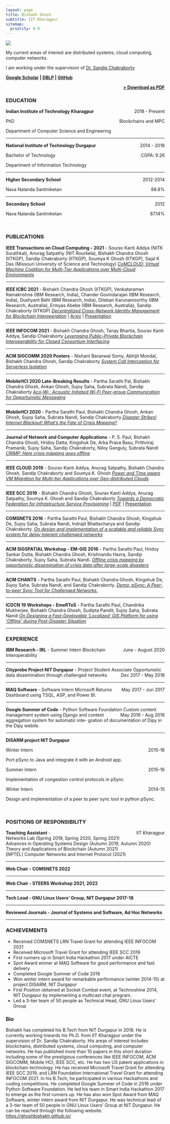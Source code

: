 ```yaml
---
layout: page
title: Bishakh Ghosh
subtitle: IIT Kharagpur
sitemap:
  priority: 0.9
---
```


<img src="{{ '/assets/img/dp.jpg' | prepend: site.baseurl }}" id="about-img">

<div id="describe-text">
    <p>My current areas of interest are distributed systems, cloud computing, computer networks.</p>
	<p>I am working under the supervision of <a href="https://cse.iitkgp.ac.in/~sandipc/" target="_blank">Dr. Sandip Chakraborty</a></p>
	<p><strong><a target="_blank" href="https://scholar.google.co.in/citations?user=5kBZSVkAAAAJ&hl=en">Google Scholar</a> | <a target="_blank" href="https://dblp.uni-trier.de/pers/hd/g/Ghosh:Bishakh_Chandra">DBLP</a> | <a target="_blank" href="https://github.com/ghoshbishakh">GitHub</a></strong></p>
</div>

<span style="float: right; "><a href="{{ '/assets/resume.pdf' | prepend: site.baseurl }}"><strong>> Download as PDF</strong></a> </span>
<br>

### EDUCATION

**Indian Institute of Technology Kharagpur** <span style="float: right; ">2018 - Present</span>  

PhD <span style="float: right; ">Blockchains and MPC</span>

Department of Computer Science and Engineering

<hr>

**National Institute of Technology Durgapur** <span style="float: right; ">2014 - 2018</span>  

Bachelor of Technology <span style="float: right; ">CGPA: 9.26</span>

Department of Information Technology

<hr>
 
**Higher Secondary School** <span style="float: right; ">2012-2014</span>  

Nava Nalanda Santiniketan <span style="float: right; ">88.8%</span>

<hr>

**Secondary School** <span style="float: right; ">2012</span>  

Nava Nalanda Santiniketan <span style="float: right; ">87.14%</span>

<br>


### PUBLICATIONS

**IEEE Transactions on Cloud Computing - 2021** - Sourav Kanti Addya (NITK Surathkal), Anurag Satpathy (NIT Rourkela), Bishakh Chandra Ghosh (IITKGP), Sandip Chakraborty (IITKGP), Soumya K Ghosh (IITKGP), Sajal K Das (Missouri University of Science and Technology) *[CoMCLOUD: Virtual Machine Coalition for Multi-Tier Applications over Multi-Cloud Environments](https://ieeexplore.ieee.org/abstract/document/9585379)*
<hr>

**IEEE ICBC 2021** - Bishakh Chandra Ghosh (IITKGP), Venkataraman Ramakrishna (IBM Research, India), Chander Govindarajan (IBM Research, India), Dushyant Behl (IBM Research, India), Dileban Karunamoorthy (IBM Research, Australia), Ermyas Abebe (IBM Research, Australia), Sandip Chakraborty (IITKGP) *[Decentralized Cross-Network Identity Management for Blockchain Interoperation](https://ieeexplore.ieee.org/document/9461064)* | [Arxiv](https://arxiv.org/abs/2104.03277) | [Presentation](/assets/icbc2021.pdf)
<hr>


**IEEE INFOCOM 2021** - Bishakh Chandra Ghosh, Tanay Bhartia, Sourav Kanti Addya, Sandip Chakraborty *[Leveraging Public-Private Blockchain Interoperability for Closed Consortium Interfacing](https://ieeexplore.ieee.org/document/9488683)*
<hr>


**ACM SIGCOMM 2020 Posters** - Nishant Baranwal Somy, Abhijit Mondal, Bishakh Chandra Ghosh, Sandip Chakraborty *[System Call Interception for Serverless Isolation](https://abhijitmondal.in/published/2020_SIGCOMM_Poster/Paper.pdf)*
<hr>


**MobileHCI 2020 Late-Breaking Results** - Partha Sarathi Pal, Bishakh Chandra Ghosh, Ankan Ghosh, Sujoy Saha, Subrata Nandi, Sandip Chakraborty *[Aco-Wi : Acoustic Initiated Wi-Fi Peer-group Communication for Opportunistic Messaging](https://dl.acm.org/doi/abs/10.1145/3406324.3410712)*
<hr>

**MobileHCI 2020** - Partha Sarathi Paul, Bishakh Chandra Ghosh, Ankan Ghosh, Sujoy Saha, Subrata Nandi, Sandip Chakraborty *[Disaster Strikes! Internet Blackout! What’s the Fate of Crisis Mapping?](https://dl.acm.org/doi/abs/10.1145/3379503.3403532)*
<hr>

**Journal of Network and Computer Applications** - P. S. Paul, Bishakh Chandra Ghosh, Hridoy Datta, Kingshuk De, Arka Prava Basu, Prithviraj Pramanik, Sujoy Saha, Sandip Chakraborty, Niloy Ganguly, Subrata Nandi *[CRIMP: Here crisis mapping goes offline](https://doi.org/10.1016/j.jnca.2019.102418)*
<hr>

**IEEE CLOUD 2019** - Sourav Kanti Addya, Anurag Satpathy, Bishakh Chandra Ghosh, Sandip Chakraborty and Soumya K. Ghosh *[ Power and Time aware VM Migration for Multi-tier Applications over Geo-distributed Clouds](https://ieeexplore.ieee.org/document/8814578)*
<hr>

**IEEE SCC 2019** - Bishakh Chandra Ghosh, Sourav Kanti Addya, Anurag Satpathy, Soumya K. Ghosh and Sandip Chakraborty *[Towards a Democratic Federation for Infrastructure Service Provisioning](https://ieeexplore.ieee.org/document/8813913)*  | [PDF](/assets/CloudChain.pdf) | [Presentation](/assets/CloudChainPPT.pdf)
<hr>

**COMSNETS 2016** - Partha Sarathi Paul, Bishakh Chandra Ghosh, Kingshuk De, Sujoy Saha, Subrata Nandi, Indrajit Bhattacharya and Sandip Chakraborty.  *[On design and implementation of a scalable and reliable Sync system for delay tolerant challenged networks](https://doi.org/10.1109/COMSNETS.2016.7439949)*
<hr>

**ACM SIGSPATIAL Workshop - EM-GIS 2016** - Partha Sarathi Paul, Hridoy Sankar Dutta, Bishakh Chandra Ghosh, Krishnandu Hazra, Sandip Chakraborty, Sujoy Saha, Subrata Nandi. *[Offline crisis mapping by opportunistic dissemination of crisis data after large-scale disasters](https://doi.org/10.1145/3017611.3017620)*
<hr>

**ACM CHANTS** - Partha Sarathi Paul, Bishakh Chandra Ghosh, Kingshuk De, Sujoy Saha, Subrata Nandi, and Sandip  Chakraborty. *[Demo: pSync: A Peer-to-peer Sync Tool for Challenged Networks.](https://doi.org/10.1145/2799371.2799375)*
<hr>

**ICDCN 19 Workshops - EmeRTeS** - Partha Sarathi Paul, Chandrika Mukherjee, Bishakh Chandra Ghosh, Sudipta Pandit, Sujoy Saha, Subrata Nandi *[On Designing a Fast-Deployable 'Localized' GIS Platform for using 'Offline' during Post-Disaster Situation](https://dl.acm.org/citation.cfm?id=3295592)*
<hr>


### EXPERIENCE

**IBM Research - IRL** - Summer Intern <span style="float: right; ">June - August 2020</span>
Blockchain Interoperability
<hr>


**Cityprobe Project NIT Durgapur** - Project Student Associate <span style="float: right; ">Dec 2017 - May 2018</span>
Opportunistic data dissemination through challenged networks
<hr>

**MAQ Software** - Software Intern <span style="float: right; ">May 2017 - Jun 2017</span>
Microsoft Returns Dashboard using TSQL, ASP, and Power BI.
<hr>

**Google Summer of Code** - Python Software Foundation <span style="float: right; ">May 2016 - Aug 2016</span>
Custom content management system using Django and content aggregation system for automatic inte-
gration of documentation of Dipy in the Dipy webite.
<hr>

**DISARM project NIT Durgapur**

Winter Intern <span style="float: right; ">2015-16</span>

Port pSync to Java and integrate it with an Android app.


Summer Intern <span style="float: right; ">2015-16</span>

Implementation of congestion control protocols in pSync


Winter Intern <span style="float: right; ">2014-15</span>

Design and implementation of a peer to peer sync tool in python pSync.

<br>

<!-- ### PROJECTS
**Title** - Description - Place <span style="float: right; ">Time span</span>  
Pellentesque euismod odio nec mollis rutrum. Nulla facilisi. In hac habitasse platea dictumst. Etiam facilisis velit velit, id dapibus lacus bibendum nec. Proin euismod tortor non nunc luctus, ut varius mauris tristique.  

**Title** - Description - Place <span style="float: right; ">Time span</span>  
Pellentesque euismod odio nec mollis rutrum. Nulla facilisi. In hac habitasse platea dictumst. Etiam facilisis velit velit, id dapibus lacus bibendum nec. Proin euismod tortor non nunc luctus, ut varius mauris tristique.  

**Title** - Description - Place <span style="float: right; ">Time span</span>  
Pellentesque euismod odio nec mollis rutrum. Nulla facilisi. In hac habitasse platea dictumst. Etiam facilisis velit velit, id dapibus lacus bibendum nec. Proin euismod tortor non nunc luctus, ut varius mauris tristique.  
 -->

### POSITIONS OF RESPONSIBILITY

**Teaching Assistant** -  <span style="float: right; ">IIT Kharagpur</span>
<br>Networks Lab (Spring 2019, Spring 2020, Spring 2021)<br>
Advances in Operating Systems Design (Autumn 2019, Autumn 2020)<br>
Theory and Applications of Blockchain (Autumn 2021)<br>
[NPTEL] Computer Networks and Internet Protocol (2021)<br>
<hr>

**Web Chair - COMSNETS 2022**
<hr>

**Web Chair - STEERS Workshop 2021, 2022**
<hr>

**Tech Lead - GNU Linux Users’ Group, NIT Durgapur 2017-18**
<hr>

**Reviewed Journals - Journal of Systems and Software, Ad Hoc Networks**

<hr>


### ACHIEVEMENTS
- Received COMSNETS LRN Travel Grant for attending IEEE INFOCOM 2021 
- Received Microsoft Travel Grant for attending IEEE SCC 2019 
- First runners up in Smart India Hackathon 2017 under AICTE
- Spot Award winner at MAQ Software for good performance and fast delivery
- Completed Google Summer of Code 2016
- Won winter intern award for remarkable performance (winter 2014-15) at project DISARM, NIT Durgapur
- First Position obtained at Socket Combat event, at Technoshine 2014, NIT Durgapur by implementing a multicast chat program.
- Led a 3-tier team of 50 people as Technical Head, GNU Linux Users’ Group


### Bio

Bishakh has completed his B.Tech from NIT Durgapur in 2018. He is currently working towards his Ph.D. from IIT Kharagpur under the supervision of Dr. Sandip Chakraborty. His areas of interest includes blockchains, distributed systems, cloud computing, and computer networks. He has published more than 10 papers in this short duration including some of the prestigious conferences like IEEE INFOCOM, ACM SIGCOMM, Mobile HCI, IEEE SCC, etc. He has two US patent applications in blockchain technology. He has received Microsoft Travel Grant for attending IEEE SCC 2019, and  LRN Foundation International Travel Grant for attending INFOCOM 2021. In his B.Tech, he participated in various Hackathons and coding competitions. He completed Google Summer of Code in 2016 under Python Software Foundation. He led his team in Smart India Hackathon 2017 to emerge as the first runners up. He has also won Spot Award from MAQ Software, winter intern award from NIT Durgapur. He was technical lead of a 3-tier team of 50 people in GNU Linux Users’ Group at NIT Durgapur. He can be reached through the following website. https://ghoshbishakh.github.io/

